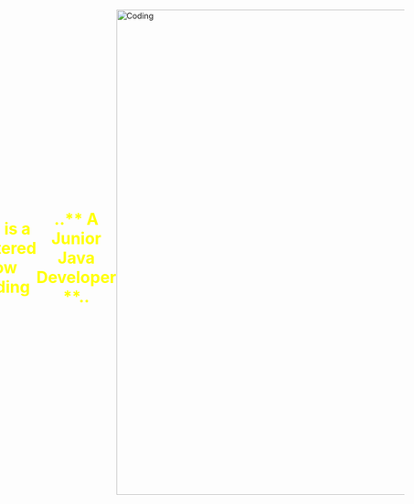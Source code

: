 [![Typing SVG](https://readme-typing-svg.demolab.com/?lines=Hello+There+!!!+I'm+Mohamad+Beigi)](https://git.io/typing-svg)

<body style="display: flex; justify-content: center; align-items: center; height: 100vh; margin: 0;">
  <h1 style="color: yellow;">This is a centered yellow heading</h1>
  
<h1 style="text-align: center; color: yellow;">..** A Junior Java Developer **..</h1>

<img align="justify" alt="Coding" width="850" src="https://github.com/mohamadMehdiBeigi/mohamadMehdiBeigi/blob/main/image-asset.gif">
